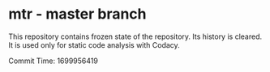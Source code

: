 # mtr - master branch

This repository contains frozen state of the repository.
Its history is cleared. It is used only for static code
analysis with Codacy.

Commit Time: 1699956419